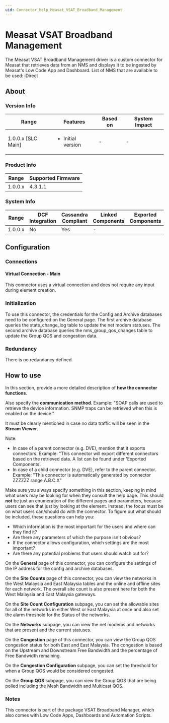 ```yaml
---
uid: Connector_help_Measat_VSAT_Broadband_Management
---
```


# Measat VSAT Broadband Management

The Measat VSAT Broadband Management driver is a custom connector for Measat that retrieves data from an NMS and displays it to be ingested by Measat's Low Code App and Dashboard.
List of NMS that are available to be used:
iDirect

## About

### Version Info

|Range  |Features  |Based on  |System Impact  |
|---------|---------|---------|---------|
|1.0.0.x [SLC Main]     |<ul><li>Initial version</li></ul>         |-         |-         |

### Product Info

|Range  |Supported Firmware  |
|---------|---------|
|1.0.0.x     |4.3.1.1        |

### System Info

|Range  |DCF Integration  |Cassandra Compliant  |Linked Components  |Exported Components   |
|---------|---------|---------|---------|---------|
|1.0.0.x    |No       |Yes         |-         |   |

## Configuration

### Connections

#### Virtual Connection - Main

This connector uses a virtual connection and does not require any input during element creation.

### Initialization

To use this connector, the credentials for the Config and Archive databases need to be configured on the General page. 
The first archive database queries the state_change_log table to update the net modem statuses. 
The second archive database queries the nms_group_qos_changes table to update the Group QOS and congestion data.

### Redundancy

There is no redundancy defined.

## How to use

In this section, provide a more detailed description of **how the connector functions**.

Also specify the **communication method**. Example: "SOAP calls are used to retrieve the device information. SNMP traps can be retrieved when this is enabled on the device."

It must be clearly mentioned in case no data traffic will be seen in the **Stream Viewer**.

Note:

- In case of a parent connector (e.g. DVE), mention that it exports connectors. Example: "This connector will export different connectors based on the retrieved data. A list can be found under 'Exported Components'.
- In case of a child connector (e.g. DVE), refer to the parent connector. Example: "This connector is automatically generated by connector ZZZZZZ range A.B.C.X"

Make sure you always specify something in this section, keeping in mind what users may be looking for when they consult the help page. This should **not** be just an enumeration of the different pages and parameters, because users can see that just by looking at the element. Instead, the focus must be on what users can/should do with the connector. To figure out what should be included, these questions can help you:

- Which information is the most important for the users and where can they find it?
- Are there any parameters of which the purpose isn't obvious?
- If the connector allows configuration, which settings are the most important?
- Are there any potential problems that users should watch out for?

On the **General** page of this connector, you can configure the settings of the IP address for the config and archive databases.

On the **Site Counts** page of this connector, you can view the networks in the West Malaysia and East Malaysia tables and the online and offline sites for each network. The overall site count is also present here for both the West Malaysia and East Malaysia gateways.

On the **Site Count Configuration** subpage, you can set the allowable sites for all of the networks in either West or East Malaysia at once and also set the alarm threshold for the Status of the networks.

On the **Networks** subpage, you can view the net modems and networks that are present and the current statuses.

On the **Congestion** page of this connector, you can view the Group QOS congestion status for both East and East Malaysia. The congestion is based on the Upstream and Downstream Free Bandwidth and the percentage of Free Bandwidth remaining.

On the **Congestion Configuration** subpage, you can set the threshold for when a Group QOS would be considered congested.

On the **Group QOS** subpage, you can view the Group QOS that are being polled including the Mesh Bandwidth and Multicast QOS.

### Notes

This connector is part of the package VSAT Broadband Manager, which also comes with Low Code Apps, Dashboards and Automation Scripts.